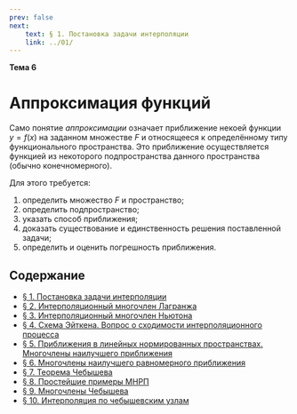 ```yaml
---
prev: false
next:
    text: § 1. Постановка задачи интерполяции
    link: ../01/
---
```


**Тема 6**

# Аппроксимация функций

Само понятие *аппроксимации* означает приближение некоей функции $y = f(x)$ на заданном множестве $F$ и относящееся к определённому типу функционального пространства. Это приближение осуществляется функцией из некоторого подпространства данного пространства (обычно конечномерного).

Для этого требуется:
1. определить множество $F$ и пространство;
2. определить подпространство;
3. указать способ приближения;
4. доказать существование и единственность решения поставленной задачи;
5. определить и оценить погрешность приближения.

## Содержание

* [§ 1. Постановка задачи интерполяции](../01/)
* [§ 2. Интерполяционный многочлен Лагранжа](../02/)
* [§ 3. Интерполяционный многочлен Ньютона](../03/)
* [§ 4. Схема Эйткена. Вопрос о сходимости интерполяционного процесса](../04/)
* [§ 5. Приближения в линейных нормированных пространствах. Многочлены наилучшего приближения](../05/)
* [§ 6. Многочлены наилучшего равномерного приближения](../06/)
* [§ 7. Теорема Чебышева](../07/)
* [§ 8. Простейшие примеры МНРП](../08/)
* [§ 9. Многочлены Чебышева](../09/)
* [§ 10. Интерполяция по чебышевским узлам](../10/)
